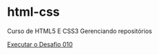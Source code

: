 # html-css
 Curso de HTML5 E CSS3
 Gerenciando repositórios

 <a href= "https://joaopedro-cell.github.io/html-css/desafios/d010/"> Executar o Desafio 010
 </a>


